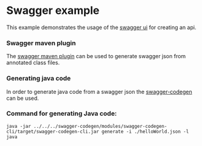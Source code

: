 # Swagger example
This example demonstrates the usage of the [swagger ui](http://editor.swagger.io/#/) for creating an api.

### Swagger maven plugin
The [swagger maven plugin](https://github.com/kongchen/swagger-maven-plugin) can be used to generate swagger json from annotated class files.

### Generating java code
In order to generate java code from a swagger json the [swagger-codegen](https://github.com/swagger-api/swagger-codegen.git) can be used.

### Command for generating Java code:

	java -jar ../../../swagger-codegen/modules/swagger-codegen-cli/target/swagger-codegen-cli.jar generate -i ./helloWorld.json -l java